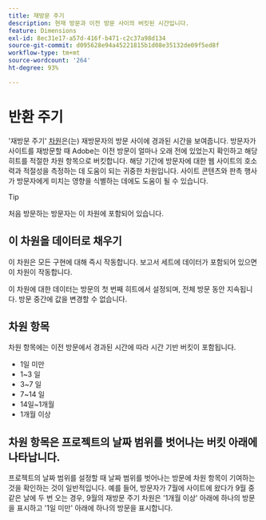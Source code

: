 ```yaml
---
title: 재방문 주기
description: 현재 방문과 이전 방문 사이의 버킷된 시간입니다.
feature: Dimensions
exl-id: 8ec31e17-a57d-416f-b471-c2c37a98d134
source-git-commit: d095628e94a45221815b1d08e35132de09f5ed8f
workflow-type: tm+mt
source-wordcount: '264'
ht-degree: 93%

---
```


# 반환 주기

&#39;재방문 주기&#39; [차원](overview.md)은(는) 재방문자의 방문 사이에 경과된 시간을 보여줍니다. 방문자가 사이트를 재방문할 때 Adobe는 이전 방문이 얼마나 오래 전에 있었는지 확인하고 해당 히트를 적절한 차원 항목으로 버킷합니다. 해당 기간에 방문자에 대한 웹 사이트의 호소력과 적절성을 측정하는 데 도움이 되는 귀중한 차원입니다. 사이트 콘텐츠와 판촉 행사가 방문자에게 미치는 영향을 식별하는 데에도 도움이 될 수 있습니다.

>[!TIP]
>
>처음 방문하는 방문자는 이 차원에 포함되어 있습니다.

## 이 차원을 데이터로 채우기

이 차원은 모든 구현에 대해 즉시 작동합니다. 보고서 세트에 데이터가 포함되어 있으면 이 차원이 작동합니다.

이 차원에 대한 데이터는 방문의 첫 번째 히트에서 설정되며, 전체 방문 동안 지속됩니다. 방문 중간에 값을 변경할 수 없습니다.

## 차원 항목

차원 항목에는 이전 방문에서 경과된 시간에 따라 시간 기반 버킷이 포함됩니다.

* 1일 미만
* 1~3 일
* 3~7 일
* 7~14 일
* 14일~1개월
* 1개월 이상

## 차원 항목은 프로젝트의 날짜 범위를 벗어나는 버킷 아래에 나타납니다.

프로젝트의 날짜 범위를 설정할 때 날짜 범위를 벗어나는 방문에 차원 항목이 기여하는 것을 확인하는 것이 일반적입니다. 예를 들어, 방문자가 7월에 사이트에 왔다가 9월 중 같은 날에 두 번 오는 경우, 9월의 재방문 주기 차원은 &#39;1개월 이상&#39; 아래에 하나의 방문을 표시하고 &#39;1일 미만&#39; 아래에 하나의 방문을 표시합니다.

